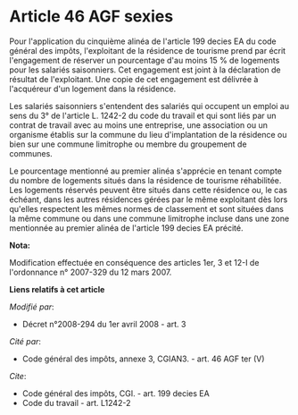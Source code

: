 # Article 46 AGF sexies

Pour l'application du cinquième alinéa de l'article 199 decies EA du code général des impôts, l'exploitant de la résidence de
tourisme prend par écrit l'engagement de réserver un pourcentage d'au moins 15 % de logements pour les salariés saisonniers.
Cet engagement est joint à la déclaration de résultat de l'exploitant. Une copie de cet engagement est délivrée à l'acquéreur
d'un logement dans la résidence. 

Les salariés saisonniers s'entendent des salariés qui occupent un emploi au sens du 3° de l'article L. 1242-2 du code du
travail et qui sont liés par un contrat de travail avec au moins une entreprise, une association ou un organisme établis sur
la commune du lieu d'implantation de la résidence ou bien sur une commune limitrophe ou membre du groupement de communes. 

Le pourcentage mentionné au premier alinéa s'apprécie en tenant compte du nombre de logements situés dans la résidence de
tourisme réhabilitée. Les logements réservés peuvent être situés dans cette résidence ou, le cas échéant, dans les autres
résidences gérées par le même exploitant dès lors qu'elles respectent les mêmes normes de classement et sont situées dans la
même commune ou dans une commune limitrophe incluse dans une zone mentionnée au premier alinéa de l'article 199 decies EA
précité.

**Nota:**

Modification effectuée en conséquence des articles 1er, 3 et 12-I de l'ordonnance n° 2007-329 du 12 mars 2007.

**Liens relatifs à cet article**

_Modifié par_:

  - Décret n°2008-294 du 1er avril 2008 - art. 3

_Cité par_:

  - Code général des impôts, annexe 3, CGIAN3. - art. 46 AGF ter (V)

_Cite_:

  - Code général des impôts, CGI. - art. 199 decies EA
  - Code du travail - art. L1242-2
